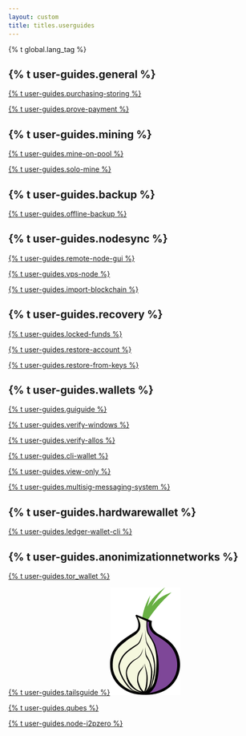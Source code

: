 ```yaml
---
layout: custom
title: titles.userguides
---
```

{% t global.lang_tag %}
<div class="guides">
    <section class="container">
        <div class="row">
            <div class="left half no-pad-sm col-lg-6 col-md-6 col-sm-12 col-xs-12">
                <div class="info-block">
                    <div class="row">
                        <div class="col">
                            <h2>{% t user-guides.general %}</h2>
                            <p><a href="{{site.baseurl}}/resources/user-guides/securely_purchase.html">{% t user-guides.purchasing-storing %}</a></p>
                            <p><a href="{{site.baseurl}}/resources/user-guides/prove-payment.html">{% t user-guides.prove-payment %}</a></p>
                        </div>
                    </div>
                </div>
            </div>
            <div class="right half col-lg-6 col-md-6 col-sm-12 col-xs-12">
                <div class="info-block">
                    <div class="row">
                        <div class="col">
                            <h2>{% t user-guides.mining %}</h2>
                            <p><a href="{{site.baseurl}}/resources/user-guides/mine-to-pool.html">{% t user-guides.mine-on-pool %}</a></p>
                            <p><a href="{{site.baseurl}}/resources/user-guides/solo_mine_GUI.html">{% t user-guides.solo-mine %}</a></p>
                        </div>
                    </div>
                </div>
            </div>
        </div>
    </section>
    <section class="container">
        <div class="row">
            <div class="left half no-pad-sm col-lg-6 col-md-6 col-sm-12 col-xs-12">
                <div class="info-block">
                    <div class="row">
                        <div class="col">
                            <h2>{% t user-guides.backup %}</h2>
                            <p><a href="{{site.baseurl}}/resources/user-guides/Offline_Backup.html">{% t user-guides.offline-backup %}</a></p>
                        </div>
                    </div>
                </div>
            </div>
            <div class="right half col-lg-6 col-md-6 col-sm-12 col-xs-12">
                <div class="info-block">
                    <div class="row">
                        <div class="col">
                            <h2>{% t user-guides.nodesync %}</h2>
                            <p><a href="{{site.baseurl}}/resources/user-guides/remote_node_gui.html">{% t user-guides.remote-node-gui %}</a></p>
                            <p><a href="{{site.baseurl}}/resources/user-guides/vps_run_node.html">{% t user-guides.vps-node %}</a></p>
                            <p><a href="{{site.baseurl}}/resources/user-guides/importing_blockchain.html">{% t user-guides.import-blockchain %}</a></p>
                        </div>
                    </div>
                </div>
            </div>
        </div>
    </section>    
    <section class="container">
        <div class="row">
            <div class="left half no-pad-sm col-lg-6 col-md-6 col-sm-12 col-xs-12">
                <div class="info-block">
                    <div class="row">
                        <div class="col">
                            <h2>{% t user-guides.recovery %}</h2>
                            <p><a href="{{site.baseurl}}/resources/user-guides/howto_fix_stuck_funds.html">{% t user-guides.locked-funds %}</a></p>
                            <p><a href="{{site.baseurl}}/resources/user-guides/restore_account.html">{% t user-guides.restore-account %}</a></p>
                            <p><a href="{{site.baseurl}}/resources/user-guides/restore_from_keys.html">{% t user-guides.restore-from-keys %}</a></p>
                        </div>
                    </div>
                </div>
            </div>
            <div class="right half col-lg-6 col-md-6 col-sm-12 col-xs-12">
                <div class="info-block">
                    <div class="row">
                        <div class="col">
                            <h2>{% t user-guides.wallets %}</h2>
                            <p><a href="https://github.com/monero-ecosystem/monero-GUI-guide/blob/master/monero-GUI-guide.md">{% t user-guides.guiguide %}</a></p>
                            <p><a href="{{site.baseurl}}/resources/user-guides/verification-windows-beginner.html">{% t user-guides.verify-windows %}</a></p>
                            <p><a href="{{site.baseurl}}/resources/user-guides/verification-allos-advanced.html">{% t user-guides.verify-allos %}</a></p>
                            <p><a href="{{site.baseurl}}/resources/user-guides/monero-wallet-cli.html">{% t user-guides.cli-wallet %}</a></p>
                            <p><a href="{{site.baseurl}}/resources/user-guides/view_only.html">{% t user-guides.view-only %}</a></p>
                            <p><a href="{{site.baseurl}}/resources/user-guides/multisig-messaging-system.html">{% t user-guides.multisig-messaging-system %}</a></p>
                        </div>
                    </div>
                </div>
            </div>
        </div>
    </section>
    <section class="container">
        <div class="row">
            <div class="left half no-pad-sm col-lg-6 col-md-6 col-sm-12 col-xs-12">
                <div class="info-block">
                    <div class="row">
                        <div class="col">
                            <h2>{% t user-guides.hardwarewallet %}</h2>
                            <p><a href="{{site.baseurl}}/resources/user-guides/ledger-wallet-cli.html">{% t user-guides.ledger-wallet-cli %}</a></p>
                        </div>
                    </div>
                </div>
            </div>
            <div class="right half col-lg-6 col-md-6 col-sm-12 col-xs-12">
                <div class="info-block">
                    <div class="row">
                        <div class="col">
                            <h2>{% t user-guides.anonimizationnetworks %}</h2>
                            <p><a href="{{site.baseurl}}/resources/user-guides/tor_wallet.html">{% t user-guides.tor_wallet %}</a></p>
                            <p><a href="http://xmrguide42y34onq.onion/tails">{% t user-guides.tailsguide %}</a><img class="onion-mid" src="/img/onion-tor.svg" title="Onion link" alt="onion logo"></p>
                            <p><a href="{{site.baseurl}}/resources/user-guides/cli_wallet_daemon_isolation_qubes_whonix.html">{% t user-guides.qubes %}</a></p>
                            <p><a href="{{site.baseurl}}/resources/user-guides/node-i2p-zero.html">{% t user-guides.node-i2pzero %}</a></p>
                        </div>
                    </div>
                </div>
            </div>
        </div>
    </section>
</div>
